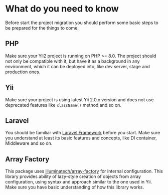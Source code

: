 What do you need to know
========================

Before start the project migration you should perform some basic steps to be prepared for the things to come.

## PHP

Make sure your Yii2 project is running on PHP >= 8.0. The project should not only be compatible with it, but have
it as a background in any environment, which it can be deployed into, like dev server, stage and production ones.

## Yii

Make sure your project is using latest Yii 2.0.x version and does not use deprecated features like `className()`
method and so on.

## Laravel

You should be familiar with [Laravel Framework](https://laravel.com/docs) before you start. Make sure you
understand at least its basic features and concepts, like DI container, Middleware and so on.

## Array Factory

This package uses [illuminatech/array-factory](https://github.com/illuminatech/array-factory) for internal configuration.
This library provides ability of lazy-style creation of objects from array configuration, using syntax and approach similar
to the one used in Yii. Make sure you have basic understanding of how this library works.
